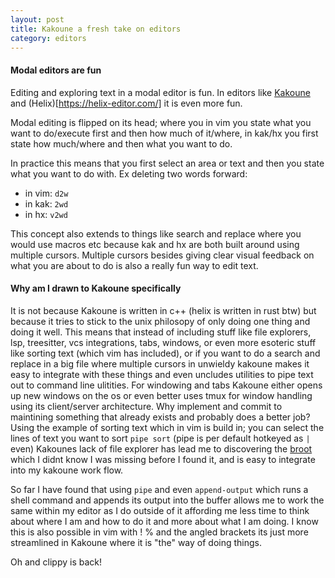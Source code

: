 ```yaml
---
layout: post
title: Kakoune a fresh take on editors
category: editors
---
```


#### Modal editors are fun

Editing and exploring text in a modal editor is fun.
In editors like [Kakoune](https://kakoune.org/) and (Helix)[https://helix-editor.com/] it is even more fun.

Modal editing is flipped on its head;
where you in vim you state what you want to do/execute first and then how much of it/where,
in kak/hx you first state how much/where and then what you want to do.

In practice this means that you first select an area or text and then you state what you want to do with.
Ex deleting two words forward:

- in vim: `d2w`
- in kak: `2wd`
- in hx: `v2wd`

This concept also extends to things like search and replace where you would use macros etc
because kak and hx are both built around using multiple cursors. Multiple cursors besides
giving clear visual feedback on what you are about to do is also a really fun way to edit
text.

#### Why am I drawn to Kakoune specifically

It is not because Kakoune is written in c++ (helix is written in rust btw) but because it tries to stick to the unix philosopy of
only doing one thing and doing it well. This means that instead of including stuff like file explorers, lsp, treesitter, vcs integrations, tabs, windows,
or even more esoteric stuff like sorting text (which vim has included), or if you want to do a search and replace in a big file where multiple cursors in unwieldy
kakoune makes it easy to integrate with these things and even uncludes utilities to pipe text out to command line ulitities.
For windowing and tabs Kakoune either opens up new windows on the os or even better uses tmux for window handling using its client/server architecture.
Why implement and commit to maintining something that already exists and probably does a better job?
Using the example of sorting text which in vim is build in; you can select the lines of text you want to sort `pipe sort` (pipe is per default hotkeyed as `|` even)
Kakounes lack of file explorer has lead me to discovering the [broot](https://github.com/Canop/broot) which I didnt know I was missing before I found it,
and is easy to integrate into my kakoune work flow.

So far I have found that using `pipe` and even `append-output` which runs a shell command and appends its output into the buffer allows
me to work the same within my editor as I do outside of it affording me less time to think about where I am and how to do it and more
about what I am doing. I know this is also possible in vim with ! % and the angled brackets its just more streamlined in Kakoune
where it is "the" way of doing things.

Oh and clippy is back!
